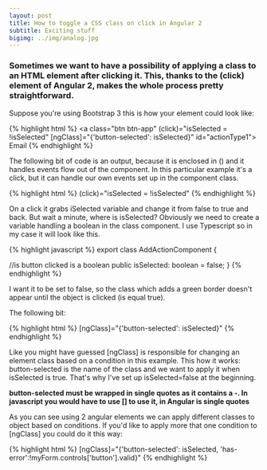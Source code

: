 ```yaml
---
layout: post
title: How to toggle a CSS class on click in Angular 2
subtitle: Exciting stuff
bigimg: ../img/analog.jpg
---
```


### Sometimes we want to have a possibility of applying a class to an HTML element after clicking it. This, thanks to the (click) element of Angular 2, makes the whole process pretty straightforward.

Suppose you're using Bootstrap 3 this is how your element could look like:

{% highlight html %}
<a class="btn btn-app"
   (click)="isSelected = !isSelected"
   [ngClass]="{'button-selected': isSelected}"
   id="actionType1">
   <i class="fa fa-envelope-o"></i> Email
</a>
{% endhighlight %} 

The following bit of code is an output, because it is enclosed in () and it handles events flow out of the component. In this particular example it's a click, but it can handle our own events set up in the component class.

{% highlight html %}
(click)="isSelected = !isSelected"
{% endhighlight %} 

On a click it grabs iSelected variable and change it from false to true and back. But wait a minute, where is isSelected? Obviously we need to create a variable handling a boolean in the class component. I use Typescript so in my case it will look like this. 

{% highlight javascript %}
export class AddActionComponent {

  //is button clicked is a boolean
  public isSelected: boolean = false;
}
{% endhighlight %} 

I want it to be set to false, so the class which adds a green border doesn't appear until the object is clicked (is equal true).

The following bit:

{% highlight html %}
[ngClass]="{'button-selected': isSelected}"
{% endhighlight %} 

Like you might have guessed [ngClass] is responsible for changing an element class based on a condition in this example. This how it works: button-selected is the name of the class and we want to apply it when isSelected is true. That's why I've set up isSelected=false at the beginning.

**button-selected must be wrapped in single quotes as it contains a -. In javascript you would have to use [] to use it, in Angular is single quotes**

As you can see using 2 angular elements we can apply different classes to object based on conditions. If you'd like to apply more that one condition to [ngClass] you could do it this way:

{% highlight html %}
[ngClass]="{'button-selected': isSelected, 'has-error':!myForm.controls['button'].valid}"
{% endhighlight %} 
